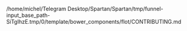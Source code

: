 /home/michel/Telegram Desktop/Spartan/Spartan/tmp/funnel-input_base_path-SiTgIhzE.tmp/0/template/bower_components/flot/CONTRIBUTING.md